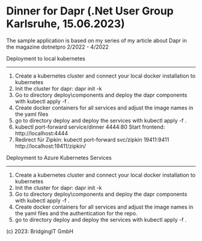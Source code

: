 # Dinner for Dapr (.Net User Group Karlsruhe, 15.06.2023)
The sample application is based on my series of my article about Dapr in the magazine dotnetpro 2/2022 - 4/2022

Deployment to local kubernetes 
_______________________

1. Create a kubernetes cluster and connect your local docker installation to kubernetes
2. Init the cluster for dapr: dapr init -k
3. Go to directory deploy\components and deploy the dapr components with kubectl apply -f . 
4. Create docker containers for all services and adjust the image names in the yaml files
5. go to directory deploy and deploy the services with kubectl apply -f . 
6. kubectl port-forward service/dinner 4444:80
   Start frontend: http://localhost:4444 
7. Redirect für Zipkin: kubectl port-forward svc/zipkin 19411:9411
   http://localhost:19411/zipkin/ 



Deployment to Azure Kubernetes Services
_______________________

1. Create a kubernetes cluster and connect your local docker installation to kubernetes
2. Init the cluster for dapr: dapr init -k
3. Go to directory deploy\components and deploy the dapr components with kubectl apply -f .
4. Create docker containers for all services and adjust the image names in the yaml files and the authentication for the repo.
5. go to directory deploy and deploy the services with kubectl apply -f .



(c) 2023: BridgingIT GmbH
